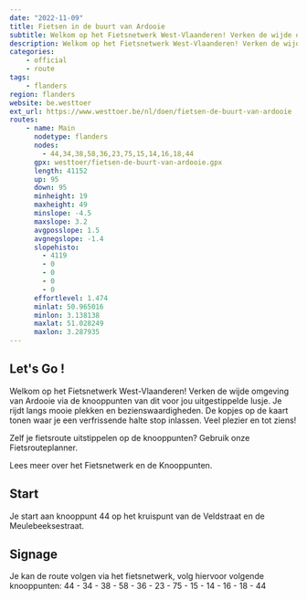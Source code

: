 ```yaml
---
date: "2022-11-09"
title: Fietsen in de buurt van Ardooie
subtitle: Welkom op het Fietsnetwerk West-Vlaanderen! Verken de wijde omgeving van Ardooie via de knooppunten van dit voor jou uitgestippelde lusje
description: Welkom op het Fietsnetwerk West-Vlaanderen! Verken de wijde omgeving van Ardooie via de knooppunten van dit voor jou uitgestippelde lusje
categories:
    - official
    - route
tags:
    - flanders
region: flanders
website: be.westtoer
ext_url: https://www.westtoer.be/nl/doen/fietsen-de-buurt-van-ardooie
routes:
    - name: Main
      nodetype: flanders
      nodes:
        - 44,34,38,58,36,23,75,15,14,16,18,44
      gpx: westtoer/fietsen-de-buurt-van-ardooie.gpx
      length: 41152
      up: 95
      down: 95
      minheight: 19
      maxheight: 49
      minslope: -4.5
      maxslope: 3.2
      avgposslope: 1.5
      avgnegslope: -1.4
      slopehisto:
        - 4119
        - 0
        - 0
        - 0
        - 0
      effortlevel: 1.474
      minlat: 50.965016
      minlon: 3.138138
      maxlat: 51.028249
      maxlon: 3.287935
---
```


## Let's Go ! 

Welkom op het Fietsnetwerk West-Vlaanderen! Verken de wijde omgeving van Ardooie via de knooppunten van dit voor jou uitgestippelde lusje. Je rijdt langs mooie plekken en bezienswaardigheden. De kopjes op de kaart tonen waar je een verfrissende halte stop inlassen. Veel plezier en tot ziens!

Zelf je fietsroute uitstippelen op de knooppunten? Gebruik onze Fietsrouteplanner.

Lees meer over het Fietsnetwerk en de Knooppunten.

## Start

Je start aan knooppunt 44 op het kruispunt van de Veldstraat en de Meulebeeksestraat.

## Signage

Je kan de route volgen via het fietsnetwerk, volg hiervoor volgende knooppunten: 44 - 34 - 38 - 58 - 36 - 23 - 75 - 15 - 14 - 16 - 18 - 44
